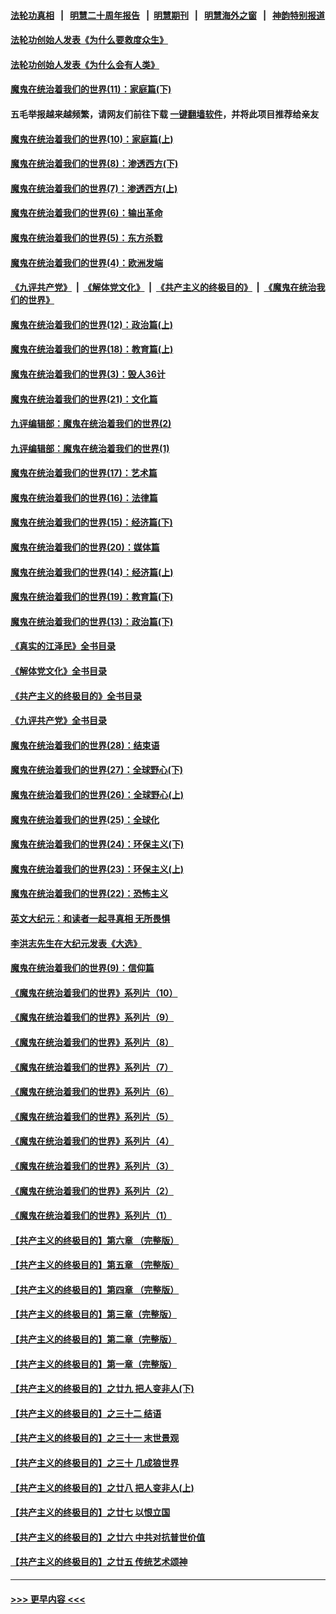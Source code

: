 #### [法轮功真相](https://github.com/gfw-breaker/truth/blob/master/README.md?t=0) &nbsp;&nbsp;|&nbsp;&nbsp; [明慧二十周年报告](https://github.com/gfw-breaker/mh-reports/blob/master/README.md?t=0) &nbsp;&nbsp;|&nbsp;&nbsp;[明慧期刊](https://github.com/gfw-breaker/mh-qikan) &nbsp;&nbsp;|&nbsp;&nbsp; [明慧海外之窗](https://github.com/gfw-breaker/mh-news/blob/master/README.md?t=0) &nbsp;&nbsp;|&nbsp;&nbsp; [神韵特别报道](https://github.com/gfw-breaker/mh-news/blob/master/shenyun.md?t=0)
#### [法轮功创始人发表《为什么要救度众生》](../pages/nsc422/n13975246.md?t=04260643) 
#### [法轮功创始人发表《为什么会有人类》](../pages/nsc422/n13912117.md?t=04260643) 
#### [魔鬼在统治着我们的世界(11)：家庭篇(下)](../pages/nsc422/n10440961.md?t=04260643) 
#### 五毛举报越来越频繁，请网友们前往下载 [一键翻墙软件](https://github.com/gfw-breaker/ssr-accounts)，并将此项目推荐给亲友
#### [魔鬼在统治着我们的世界(10)：家庭篇(上)](../pages/nsc422/n10435448.md?t=04260643) 
#### [魔鬼在统治着我们的世界(8)：渗透西方(下)](../pages/nsc422/n10429603.md?t=04260643) 
#### [魔鬼在统治着我们的世界(7)：渗透西方(上)](../pages/nsc422/n10426013.md?t=04260643) 
#### [魔鬼在统治着我们的世界(6)：输出革命](../pages/nsc422/n10421536.md?t=04260643) 
#### [魔鬼在统治着我们的世界(5)：东方杀戮](../pages/nsc422/n10417707.md?t=04260643) 
#### [魔鬼在统治着我们的世界(4)：欧洲发端](../pages/nsc422/n10414890.md?t=04260643) 
#### [《九评共产党》](https://github.com/begood0513/9ping.md/blob/master/README.md) &nbsp;|&nbsp; [《解体党文化》](../../../../jtdwh.md/blob/master/README.md)  &nbsp;|&nbsp; [《共产主义的终极目的》](../../../../gczydzjmd.md/blob/master/README.md) &nbsp;|&nbsp; [《魔鬼在统治我们的世界》](../../../../mgztzwmdsj.md/blob/master/README.md) 
#### [魔鬼在统治着我们的世界(12)：政治篇(上)](../pages/nsc422/n10444576.md?t=04260643) 
#### [魔鬼在统治着我们的世界(18)：教育篇(上)](../pages/nsc422/n10526970.md?t=04260643) 
#### [魔鬼在统治着我们的世界(3)：毁人36计](../pages/nsc422/n10411583.md?t=04260643) 
#### [魔鬼在统治着我们的世界(21)：文化篇](../pages/nsc422/n10597706.md?t=04260643) 
#### [九评编辑部：魔鬼在统治着我们的世界(2)](../pages/nsc422/n10410036.md?t=04260643) 
#### [九评编辑部：魔鬼在统治着我们的世界(1)](../pages/nsc422/n10406825.md?t=04260643) 
#### [魔鬼在统治着我们的世界(17)：艺术篇](../pages/nsc422/n10499093.md?t=04260643) 
#### [魔鬼在统治着我们的世界(16)：法律篇](../pages/nsc422/n10485969.md?t=04260643) 
#### [魔鬼在统治着我们的世界(15)：经济篇(下)](../pages/nsc422/n10469975.md?t=04260643) 
#### [魔鬼在统治着我们的世界(20)：媒体篇](../pages/nsc422/n10586579.md?t=04260643) 
#### [魔鬼在统治着我们的世界(14)：经济篇(上)](../pages/nsc422/n10457370.md?t=04260643) 
#### [魔鬼在统治着我们的世界(19)：教育篇(下)](../pages/nsc422/n10564808.md?t=04260643) 
#### [魔鬼在统治着我们的世界(13)：政治篇(下)](../pages/nsc422/n10448270.md?t=04260643) 
#### [《真实的江泽民》全书目录](../pages/nsc422/n13721399.md?t=04260643) 
#### [《解体党文化》全书目录](../pages/nsc422/n13721157.md?t=04260643) 
#### [《共产主义的终极目的》全书目录](../pages/nsc422/n13721048.md?t=04260643) 
#### [《九评共产党》全书目录](../pages/nsc422/n13708085.md?t=04260643) 
#### [魔鬼在统治着我们的世界(28)：结束语](../pages/nsc422/n10936246.md?t=04260643) 
#### [魔鬼在统治着我们的世界(27)：全球野心(下)](../pages/nsc422/n10928319.md?t=04260643) 
#### [魔鬼在统治着我们的世界(26)：全球野心(上)](../pages/nsc422/n10900318.md?t=04260643) 
#### [魔鬼在统治着我们的世界(25)：全球化](../pages/nsc422/n10788205.md?t=04260643) 
#### [魔鬼在统治着我们的世界(24)：环保主义(下)](../pages/nsc422/n10695307.md?t=04260643) 
#### [魔鬼在统治着我们的世界(23)：环保主义(上)](../pages/nsc422/n10688613.md?t=04260643) 
#### [魔鬼在统治着我们的世界(22)：恐怖主义](../pages/nsc422/n10614727.md?t=04260643) 
#### [英文大纪元：和读者一起寻真相 无所畏惧](../pages/nsc422/n12542027.md?t=04260643) 
#### [李洪志先生在大纪元发表《大选》](../pages/nsc422/n12534746.md?t=04260643) 
#### [魔鬼在统治着我们的世界(9)：信仰篇](../pages/nsc422/n10432159.md?t=04260643) 
#### [《魔鬼在统治着我们的世界》系列片（10）](../pages/nsc422/n12292670.md?t=04260643) 
#### [《魔鬼在统治着我们的世界》系列片（9）](../pages/nsc422/n12290859.md?t=04260643) 
#### [《魔鬼在统治着我们的世界》系列片（8）](../pages/nsc422/n12287445.md?t=04260643) 
#### [《魔鬼在统治着我们的世界》系列片（7）](../pages/nsc422/n12283425.md?t=04260643) 
#### [《魔鬼在统治着我们的世界》系列片（6）](../pages/nsc422/n12282314.md?t=04260643) 
#### [《魔鬼在统治着我们的世界》系列片（5）](../pages/nsc422/n12281419.md?t=04260643) 
#### [《魔鬼在统治着我们的世界》系列片（4）](../pages/nsc422/n12274024.md?t=04260643) 
#### [《魔鬼在统治着我们的世界》系列片（3）](../pages/nsc422/n12271322.md?t=04260643) 
#### [《魔鬼在统治着我们的世界》系列片（2）](../pages/nsc422/n12269049.md?t=04260643) 
#### [《魔鬼在统治着我们的世界》系列片（1）](../pages/nsc422/n12267575.md?t=04260643) 
#### [【共产主义的终极目的】第六章 （完整版）](../pages/nsc422/n11428913.md?t=04260643) 
#### [【共产主义的终极目的】第五章 （完整版）](../pages/nsc422/n11428912.md?t=04260643) 
#### [【共产主义的终极目的】第四章 （完整版）](../pages/nsc422/n11428907.md?t=04260643) 
#### [【共产主义的终极目的】第三章（完整版）](../pages/nsc422/n11428848.md?t=04260643) 
#### [【共产主义的终极目的】第二章（完整版）](../pages/nsc422/n11428831.md?t=04260643) 
#### [【共产主义的终极目的】第一章（完整版）](../pages/nsc422/n11417651.md?t=04260643) 
#### [【共产主义的终极目的】之廿九 把人变非人(下)](../pages/nsc422/n11344140.md?t=04260643) 
#### [【共产主义的终极目的】之三十二 结语](../pages/nsc422/n11360535.md?t=04260643) 
#### [【共产主义的终极目的】之三十一 末世景观](../pages/nsc422/n11351129.md?t=04260643) 
#### [【共产主义的终极目的】之三十 几成狼世界](../pages/nsc422/n11348280.md?t=04260643) 
#### [【共产主义的终极目的】之廿八 把人变非人(上)](../pages/nsc422/n11340492.md?t=04260643) 
#### [【共产主义的终极目的】之廿七 以恨立国](../pages/nsc422/n11336944.md?t=04260643) 
#### [【共产主义的终极目的】之廿六 中共对抗普世价值](../pages/nsc422/n11324785.md?t=04260643) 
#### [【共产主义的终极目的】之廿五 传统艺术颂神](../pages/nsc422/n11296396.md?t=04260643) 

----
#### [ >>> 更早内容 <<< ](../indexes/nsc422-earlier.md)
